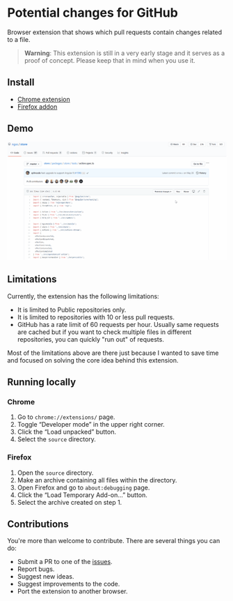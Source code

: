 # Potential changes for GitHub

Browser extension that shows which pull requests contain changes related to a file.

> **Warning**: This extension is still in a very early stage and it serves as a proof of concept. Please keep that in mind when you use it.

## Install

* [Chrome extension](https://chrome.google.com/webstore/detail/potential-changes-for-git/neehipoljbecacjcgcceflmlikiadkob)
* [Firefox addon](https://addons.mozilla.org/en-US/firefox/addon/potential-changes-for-github/)

## Demo 

![Demo](demo.gif)

## Limitations

Currently, the extension has the following limitations:
- It is limited to Public repositories only.
- It is limited to repositories with 10 or less pull requests.
- GitHub has a rate limit of 60 requests per hour. Usually same requests are cached but if you want to check multiple files in different repositories, you can quickly "run out" of requests.

Most of the limitations above are there just because I wanted to save time and focused on solving the core idea behind this extension.

## Running locally

### Chrome

1. Go to `chrome://extensions/` page.
2. Toggle “Developer mode” in the upper right corner.
3. Click the “Load unpacked” button.
4. Select the `source` directory.

### Firefox

1. Open the `source` directory.
2. Make an archive containing all files within the directory.
3. Open Firefox and go to `about:debugging` page.
4. Click the “Load Temporary Add-on...” button.
5. Select the archive created on step 1.

## Contributions

You're more than welcome to contribute. There are several things you can do:

* Submit a PR to one of the [issues](https://github.com/dzhavat/potential-changes-for-github/issues).
* Report bugs.
* Suggest new ideas.
* Suggest improvements to the code.
* Port the extension to another browser.
